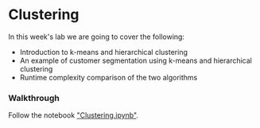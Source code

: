 # Clustering

In this week's lab we are going to cover the following:
- Introduction to k-means and hierarchical clustering
- An example of customer segmentation using k-means and hierarchical clustering
- Runtime complexity comparison of the two algorithms

### Walkthrough
Follow the notebook ["Clustering.ipynb"](https://github.com/michalis0/DataMining_and_MachineLearning/blob/master/week11/Clustering.ipynb).
